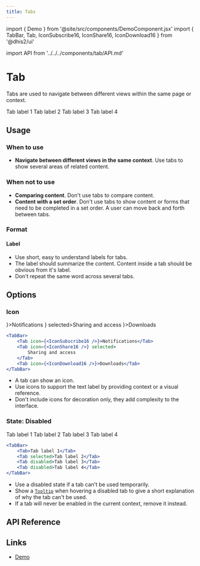 ```yaml
---
title: Tabs
---
```


import { Demo } from '@site/src/components/DemoComponent.jsx'
import { TabBar, Tab, IconSubscribe16, IconShare16, IconDownload16 } from '@dhis2/ui'

import API from '../../../components/tab/API.md'

# Tab

Tabs are used to navigate between different views within the same page or context.

<Demo>
    <TabBar>
        <Tab>Tab label 1</Tab>
        <Tab selected>Tab label 2</Tab>
        <Tab>Tab label 3</Tab>
        <Tab>Tab label 4</Tab>
    </TabBar>
</Demo>

## Usage

### When to use

-   **Navigate between different views in the same context**. Use tabs to show several areas of related content.

### When not to use

-   **Comparing content**. Don't use tabs to compare content.
-   **Content with a set order**. Don't use tabs to show content or forms that need to be completed in a set order. A user can move back and forth between tabs.

### Format

#### Label

-   Use short, easy to understand labels for tabs.
-   The label should summarize the content. Content inside a tab should be obvious from it's label.
-   Don't repeat the same word across several tabs.

## Options

### Icon

<Demo>
    <TabBar>
        <Tab icon={<IconSubscribe16/>}>Notifications</Tab>
        <Tab icon={<IconShare16/>} selected>Sharing and access</Tab>
        <Tab icon={<IconDownload16/>}>Downloads</Tab>
    </TabBar>
</Demo>

```jsx
<TabBar>
    <Tab icon={<IconSubscribe16 />}>Notifications</Tab>
    <Tab icon={<IconShare16 />} selected>
        Sharing and access
    </Tab>
    <Tab icon={<IconDownload16 />}>Downloads</Tab>
</TabBar>
```

-   A tab can show an icon.
-   Use icons to support the text label by providing context or a visual reference.
-   Don't include icons for decoration only, they add complexity to the interface.

### State: Disabled

<Demo>
    <TabBar>
        <Tab>Tab label 1</Tab>
        <Tab selected>Tab label 2</Tab>
        <Tab disabled >Tab label 3</Tab>
        <Tab disabled>Tab label 4</Tab>
    </TabBar>
</Demo>

```jsx
<TabBar>
    <Tab>Tab label 1</Tab>
    <Tab selected>Tab label 2</Tab>
    <Tab disabled>Tab label 3</Tab>
    <Tab disabled>Tab label 4</Tab>
</TabBar>
```

-   Use a disabled state if a tab can't be used temporarily.
-   Show a [`Tooltip`](tooltip.md) when hovering a disabled tab to give a short explanation of why the tab can't be used.
-   If a tab will never be enabled in the current context, remove it instead.

## API Reference

<API />

## Links

-   [Demo](/demo/?path=/story/tab-bar--default-fluid)
